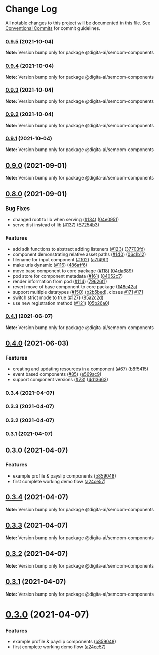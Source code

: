 # Change Log

All notable changes to this project will be documented in this file.
See [Conventional Commits](https://conventionalcommits.org) for commit guidelines.

### [0.9.5](https://github.com/digita-ai/semcom/compare/v0.9.4...v0.9.5) (2021-10-04)

**Note:** Version bump only for package @digita-ai/semcom-components





### [0.9.4](https://github.com/digita-ai/semcom/compare/v0.9.3...v0.9.4) (2021-10-04)

**Note:** Version bump only for package @digita-ai/semcom-components





### [0.9.3](https://github.com/digita-ai/semcom/compare/v0.9.2...v0.9.3) (2021-10-04)

**Note:** Version bump only for package @digita-ai/semcom-components





### [0.9.2](https://github.com/digita-ai/semcom/compare/v0.9.1...v0.9.2) (2021-10-04)

**Note:** Version bump only for package @digita-ai/semcom-components





### [0.9.1](https://github.com/digita-ai/semcom/compare/v0.9.0...v0.9.1) (2021-10-04)

**Note:** Version bump only for package @digita-ai/semcom-components





## [0.9.0](https://github.com/digita-ai/semcom/compare/v0.8.0...v0.9.0) (2021-09-01)

**Note:** Version bump only for package @digita-ai/semcom-components





## [0.8.0](https://github.com/digita-ai/semcom/compare/v0.4.1...v0.8.0) (2021-09-01)


### **Bug Fixes**

* changed root to lib when serving ([#134](https://github.com/digita-ai/semcom/issues/134)) ([04e0951](https://github.com/digita-ai/semcom/commit/04e095176a74a8a1d9d27746b6c6a15273475762))
* serve dist instead of lib ([#137](https://github.com/digita-ai/semcom/issues/137)) ([67254b3](https://github.com/digita-ai/semcom/commit/67254b360b1e28802662e7eba72ad78ad9453d22))


### **Features**

* add sdk functions to abstract adding listeners ([#123](https://github.com/digita-ai/semcom/issues/123)) ([37703fd](https://github.com/digita-ai/semcom/commit/37703fd6ebcfac18b46e28b16d2d08911290d514))
* component demonstrating relative asset paths  ([#140](https://github.com/digita-ai/semcom/issues/140)) ([06c1b12](https://github.com/digita-ai/semcom/commit/06c1b12586a30842f4f663e904f59494fc43ad7c))
* filename for input component ([#102](https://github.com/digita-ai/semcom/issues/102)) ([a7f49ff](https://github.com/digita-ai/semcom/commit/a7f49ffc4269005750652ba3797e87ed22f39093))
* make urls dynamic ([#116](https://github.com/digita-ai/semcom/issues/116)) ([486aff6](https://github.com/digita-ai/semcom/commit/486aff64a703d9e1c7d7a6b5aa9281f89a1e4575))
* move base component to core package ([#118](https://github.com/digita-ai/semcom/issues/118)) ([04da689](https://github.com/digita-ai/semcom/commit/04da6894bb669f103db27136ad4b008664d8a9be))
* pod store for component metadata ([#161](https://github.com/digita-ai/semcom/issues/161)) ([84052c7](https://github.com/digita-ai/semcom/commit/84052c750fa324075867530f981662d6427f7642))
* render information from pod ([#114](https://github.com/digita-ai/semcom/issues/114)) ([79626f1](https://github.com/digita-ai/semcom/commit/79626f19ff4703e0f42d0dfe3638830e483fe944))
* revert move of base component to core package ([148c42a](https://github.com/digita-ai/semcom/commit/148c42a3b89c8221ca2ea7eae786488ccdfb7cd7))
* support multiple datatypes ([#150](https://github.com/digita-ai/semcom/issues/150)) ([b2b5bed](https://github.com/digita-ai/semcom/commit/b2b5bed7cce3aa6794ad191d38d1c1e5657a116e)), closes [#171](https://github.com/digita-ai/semcom/issues/171) [#171](https://github.com/digita-ai/semcom/issues/171)
* switch strict mode to true ([#127](https://github.com/digita-ai/semcom/issues/127)) ([85a2c2d](https://github.com/digita-ai/semcom/commit/85a2c2dc625136b35136939d21a52d1be31bd048))
* use new registration method ([#121](https://github.com/digita-ai/semcom/issues/121)) ([05b26a0](https://github.com/digita-ai/semcom/commit/05b26a0039b25f10df9a2e7bff7df93ac20751c4))



### [0.4.1](https://github.com/digita-ai/semcom/compare/v0.4.0...v0.4.1) (2021-06-07)

**Note:** Version bump only for package @digita-ai/semcom-components





## [0.4.0](https://github.com/digita-ai/semcom/compare/v0.1.1...v0.4.0) (2021-06-03)


### **Features**

* creating and updating resources in a component ([#67](https://github.com/digita-ai/semcom/issues/67)) ([b8f5415](https://github.com/digita-ai/semcom/commit/b8f5415134b23a9442dc1d01139c4fa92f004de3))
* event based components ([#85](https://github.com/digita-ai/semcom/issues/85)) ([e569ac9](https://github.com/digita-ai/semcom/commit/e569ac99d01c9a457f58665bbe0df8ec033a928b))
* support component versions ([#73](https://github.com/digita-ai/semcom/issues/73)) ([4d13663](https://github.com/digita-ai/semcom/commit/4d136634d0e67b47373de379fa7f9ed09d9d229e))

### 0.3.4 (2021-04-07)

### 0.3.3 (2021-04-07)

### 0.3.2 (2021-04-07)

### 0.3.1 (2021-04-07)

## 0.3.0 (2021-04-07)


### **Features**

* example profile & payslip components ([b859048](https://github.com/digita-ai/semcom/commit/b8590486df68b14af85e00c7da6e3a2c75285d02))
* first complete working demo flow ([a24ce57](https://github.com/digita-ai/semcom/commit/a24ce576e7f3d998a9a082560fe0b55786e24cba))



## [0.3.4](https://github.com/digita-ai/semcom/compare/0.3.3...0.3.4) (2021-04-07)

**Note:** Version bump only for package @digita-ai/semcom-components





## [0.3.3](https://github.com/digita-ai/semcom/compare/0.3.2...0.3.3) (2021-04-07)

**Note:** Version bump only for package @digita-ai/semcom-components





## [0.3.2](https://github.com/digita-ai/semcom/compare/0.3.1...0.3.2) (2021-04-07)

**Note:** Version bump only for package @digita-ai/semcom-components





## [0.3.1](https://github.com/digita-ai/semcom/compare/0.3.0...0.3.1) (2021-04-07)

**Note:** Version bump only for package @digita-ai/semcom-components





# [0.3.0](https://github.com/digita-ai/semcom/compare/0.2.1...0.3.0) (2021-04-07)


### Features

* example profile & payslip components ([b859048](https://github.com/digita-ai/semcom/commit/b8590486df68b14af85e00c7da6e3a2c75285d02))
* first complete working demo flow ([a24ce57](https://github.com/digita-ai/semcom/commit/a24ce576e7f3d998a9a082560fe0b55786e24cba))
